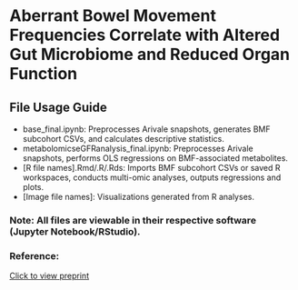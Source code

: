 # Aberrant Bowel Movement Frequencies Correlate with Altered Gut Microbiome and Reduced Organ Function
## File Usage Guide
 * base_final.ipynb: Preprocesses Arivale snapshots, generates BMF subcohort CSVs, and calculates descriptive statistics.
 * metabolomicseGFRanalysis_final.ipynb: Preprocesses Arivale snapshots, performs OLS regressions on BMF-associated metabolites.
 * [R file names].Rmd/.R/.Rds: Imports BMF subcohort CSVs or saved R workspaces, conducts multi-omic analyses, outputs regressions and plots.
 * [Image file names]: Visualizations generated from R analyses.
### Note: All files are viewable in their respective software (Jupyter Notebook/RStudio).

### Reference:
 [Click to view preprint](https://www.biorxiv.org/content/10.1101/2023.03.04.531100v1.article-metrics)
